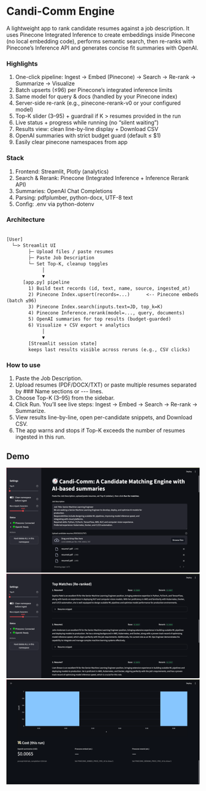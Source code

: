 # Candi-Comm Engine

A lightweight app to rank candidate resumes against a job description. It uses Pinecone Integrated Inference to create embeddings inside Pinecone (no local embedding code), performs semantic search, then re-ranks with Pinecone’s Inference API and generates concise fit summaries with OpenAI.

### Highlights

1. One-click pipeline: Ingest → Embed (Pinecone) → Search → Re-rank → Summarize → Visualize
2. Batch upserts (≤96) per Pinecone’s integrated inference limits
3. Same model for query & docs (handled by your Pinecone index)
4. Server-side re-rank (e.g., pinecone-rerank-v0 or your configured model)
5. Top-K slider (3–95) + guardrail if K > resumes provided in the run
6. Live status + progress while running (no “silent waiting”)
7. Results view: clean line-by-line display + Download CSV
8. OpenAI summaries with strict budget guard (default ≤ $1)
9. Easily clear pinecone namespaces from app

### Stack

1. Frontend: Streamlit, Plotly (analytics)
2. Search & Rerank: Pinecone (Integrated Inference + Inference Rerank API)
3. Summaries: OpenAI Chat Completions
4. Parsing: pdfplumber, python-docx, UTF-8 text
5. Config: .env via python-dotenv

### Architecture

```plaintext

[User] 
  └─> Streamlit UI
        ├─ Upload files / paste resumes
        ├─ Paste Job Description
        └─ Set Top-K, cleanup toggles
             │
             ▼
      [app.py] pipeline
        1) Build text records (id, text, name, source, ingested_at)
        2) Pinecone Index.upsert(records=...)      <-- Pinecone embeds (batch ≤96)
        3) Pinecone Index.search(inputs.text=JD, top_k=K)
        4) Pinecone Inference.rerank(model=..., query, documents)
        5) OpenAI summaries for top results (budget-guarded)
        6) Visualize + CSV export + analytics
             │
             ▼
        [Streamlit session state]
        keeps last results visible across reruns (e.g., CSV clicks)
```

### How to use

1. Paste the Job Description.
2. Upload resumes (PDF/DOCX/TXT) or paste multiple resumes separated by ### Name sections or --- lines.
3. Choose Top-K (3–95) from the sidebar.
4. Click Run. You’ll see live steps: Ingest → Embed → Search → Re-rank → Summarize.
5. View results line-by-line, open per-candidate snippets, and Download CSV.
6. The app warns and stops if Top-K exceeds the number of resumes ingested in this run.

## **Demo**

![Main Page](images/Img1.png)
![Results](images/Img2.png)
![Analytics](images/Img3.png)
